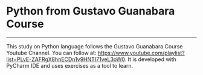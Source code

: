# Python from Gustavo Guanabara Course
---

This study on Python language follows the Gustavo Guanabara Course Youtube Channel.
You can follow at: https://www.youtube.com/playlist?list=PLvE-ZAFRgX8hnECDn1v9HNTI71veL3oW0.
It is developed with PyCharm IDE and uses exercises as a tool to learn.


